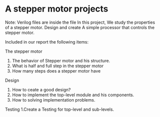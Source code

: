 # A stepper motor projects
Note: Verilog files are inside the file
In this project, We study the properties of a stepper motor.  Design and create A simple processor that controls the stepper motor.

Included in our report the following items:

The stepper motor
1. The behavior of Stepper motor and his structure.
2. What is half and full step in the stepper motor
3. How many steps does a stepper motor have

Design
1. How to ceate a good design?
2. How to implement the top-level module and his components.
3. How to solving implementation problems.

Testing
    1.Create a Testing for top-level and sub-levels.